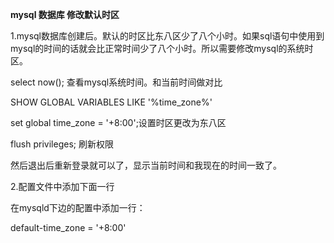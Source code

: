 **mysql 数据库 修改默认时区**

1.mysql数据库创建后。默认的时区比东八区少了八个小时。如果sql语句中使用到mysql的时间的话就会比正常时间少了八个小时。所以需要修改mysql的系统时区。

select now(); 查看mysql系统时间。和当前时间做对比

SHOW GLOBAL VARIABLES LIKE '%time_zone%'

set global time_zone = '+8:00';设置时区更改为东八区

flush privileges; 刷新权限

然后退出后重新登录就可以了，显示当前时间和我现在的时间一致了。

2.配置文件中添加下面一行

在mysqld下边的配置中添加一行：

default-time_zone = '+8:00'
